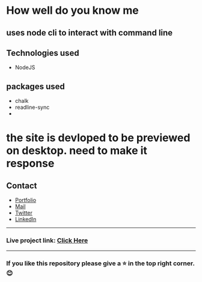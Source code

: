 # How well do you know me

uses node cli to interact with command line
---
## Technologies used
- NodeJS

## packages used
- chalk
- readline-sync
- 
# the site is devloped to be previewed on desktop. need to make it response

## Contact

- [Portfolio](https://saikiran-gonugunta.netlify.app "saikiran's Portfolio")
- <a href="mailto: skiran252@gmail.com">Mail</a>
- [Twitter](https://twitter.com/skiran252 "saikiran's Twitter")
- [LinkedIn](https://linkedin.com/in/saikiran-gonugunta "saikiran's LinkedIn")

---
### Live project link: [Click Here](https://replit.com/@saikiran26/neogmark1?embed=true "Cyber Security Quiz")

---

### If you like this repository please give a ⭐ in the top right corner. 😊
